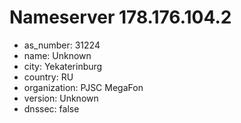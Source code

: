 # Nameserver 178.176.104.2

* as_number: 31224
* name: Unknown
* city: Yekaterinburg
* country: RU
* organization: PJSC MegaFon
* version: Unknown
* dnssec: false
